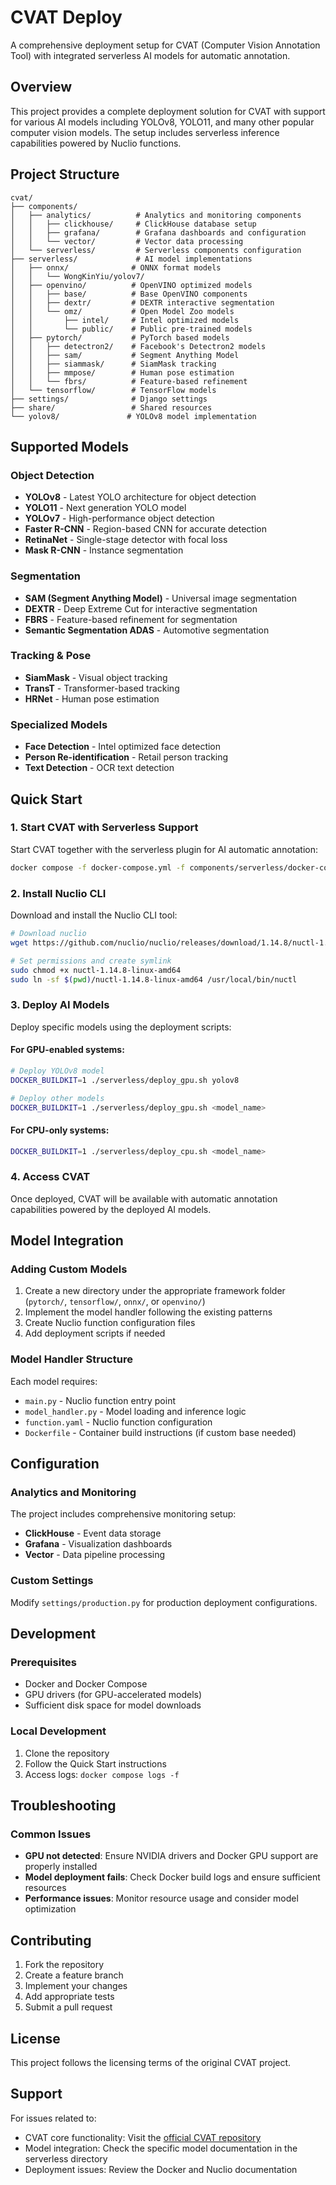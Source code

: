 # CVAT Deploy

A comprehensive deployment setup for CVAT (Computer Vision Annotation Tool) with integrated serverless AI models for automatic annotation.

## Overview

This project provides a complete deployment solution for CVAT with support for various AI models including YOLOv8, YOLO11, and many other popular computer vision models. The setup includes serverless inference capabilities powered by Nuclio functions.

## Project Structure

```
cvat/
├── components/
│   ├── analytics/          # Analytics and monitoring components
│   │   ├── clickhouse/     # ClickHouse database setup
│   │   ├── grafana/        # Grafana dashboards and configuration
│   │   └── vector/         # Vector data processing
│   └── serverless/         # Serverless components configuration
├── serverless/             # AI model implementations
│   ├── onnx/              # ONNX format models
│   │   └── WongKinYiu/yolov7/
│   ├── openvino/          # OpenVINO optimized models
│   │   ├── base/          # Base OpenVINO components
│   │   ├── dextr/         # DEXTR interactive segmentation
│   │   └── omz/           # Open Model Zoo models
│   │       ├── intel/     # Intel optimized models
│   │       └── public/    # Public pre-trained models
│   ├── pytorch/           # PyTorch based models
│   │   ├── detectron2/    # Facebook's Detectron2 models
│   │   ├── sam/           # Segment Anything Model
│   │   ├── siammask/      # SiamMask tracking
│   │   ├── mmpose/        # Human pose estimation
│   │   └── fbrs/          # Feature-based refinement
│   └── tensorflow/        # TensorFlow models
├── settings/              # Django settings
├── share/                 # Shared resources
└── yolov8/               # YOLOv8 model implementation
```

## Supported Models

### Object Detection

- **YOLOv8** - Latest YOLO architecture for object detection
- **YOLO11** - Next generation YOLO model
- **YOLOv7** - High-performance object detection
- **Faster R-CNN** - Region-based CNN for accurate detection
- **RetinaNet** - Single-stage detector with focal loss
- **Mask R-CNN** - Instance segmentation

### Segmentation

- **SAM (Segment Anything Model)** - Universal image segmentation
- **DEXTR** - Deep Extreme Cut for interactive segmentation
- **FBRS** - Feature-based refinement for segmentation
- **Semantic Segmentation ADAS** - Automotive segmentation

### Tracking & Pose

- **SiamMask** - Visual object tracking
- **TransT** - Transformer-based tracking
- **HRNet** - Human pose estimation

### Specialized Models

- **Face Detection** - Intel optimized face detection
- **Person Re-identification** - Retail person tracking
- **Text Detection** - OCR text detection

## Quick Start

### 1. Start CVAT with Serverless Support

Start CVAT together with the serverless plugin for AI automatic annotation:

```bash
docker compose -f docker-compose.yml -f components/serverless/docker-compose.serverless.yml up -d
```

### 2. Install Nuclio CLI

Download and install the Nuclio CLI tool:

```bash
# Download nuclio
wget https://github.com/nuclio/nuclio/releases/download/1.14.8/nuctl-1.14.8-linux-amd64

# Set permissions and create symlink
sudo chmod +x nuctl-1.14.8-linux-amd64
sudo ln -sf $(pwd)/nuctl-1.14.8-linux-amd64 /usr/local/bin/nuctl
```

### 3. Deploy AI Models

Deploy specific models using the deployment scripts:

#### For GPU-enabled systems:

```bash
# Deploy YOLOv8 model
DOCKER_BUILDKIT=1 ./serverless/deploy_gpu.sh yolov8

# Deploy other models
DOCKER_BUILDKIT=1 ./serverless/deploy_gpu.sh <model_name>
```

#### For CPU-only systems:

```bash
DOCKER_BUILDKIT=1 ./serverless/deploy_cpu.sh <model_name>
```

### 4. Access CVAT

Once deployed, CVAT will be available with automatic annotation capabilities powered by the deployed AI models.

## Model Integration

### Adding Custom Models

1. Create a new directory under the appropriate framework folder (`pytorch/`, `tensorflow/`, `onnx/`, or `openvino/`)
2. Implement the model handler following the existing patterns
3. Create Nuclio function configuration files
4. Add deployment scripts if needed

### Model Handler Structure

Each model requires:

- `main.py` - Nuclio function entry point
- `model_handler.py` - Model loading and inference logic
- `function.yaml` - Nuclio function configuration
- `Dockerfile` - Container build instructions (if custom base needed)

## Configuration

### Analytics and Monitoring

The project includes comprehensive monitoring setup:

- **ClickHouse** - Event data storage
- **Grafana** - Visualization dashboards
- **Vector** - Data pipeline processing

### Custom Settings

Modify `settings/production.py` for production deployment configurations.

## Development

### Prerequisites

- Docker and Docker Compose
- GPU drivers (for GPU-accelerated models)
- Sufficient disk space for model downloads

### Local Development

1. Clone the repository
2. Follow the Quick Start instructions
3. Access logs: `docker compose logs -f`

## Troubleshooting

### Common Issues

- **GPU not detected**: Ensure NVIDIA drivers and Docker GPU support are properly installed
- **Model deployment fails**: Check Docker build logs and ensure sufficient resources
- **Performance issues**: Monitor resource usage and consider model optimization

## Contributing

1. Fork the repository
2. Create a feature branch
3. Implement your changes
4. Add appropriate tests
5. Submit a pull request

## License

This project follows the licensing terms of the original CVAT project.

## Support

For issues related to:

- CVAT core functionality: Visit the [official CVAT repository](https://github.com/opencv/cvat)
- Model integration: Check the specific model documentation in the serverless directory
- Deployment issues: Review the Docker and Nuclio documentation
